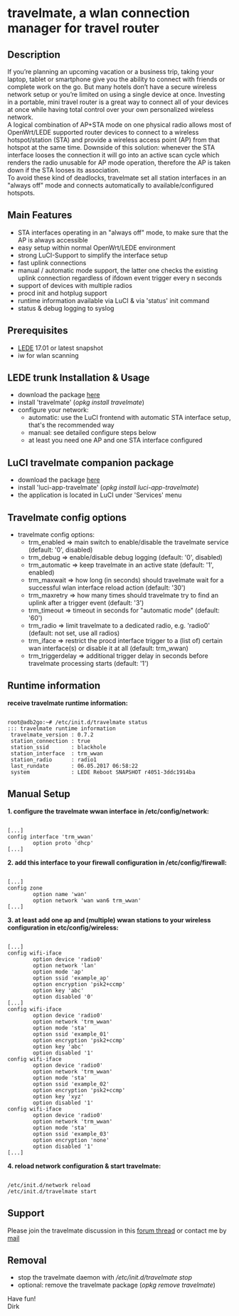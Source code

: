 # travelmate, a wlan connection manager for travel router

## Description
If you’re planning an upcoming vacation or a business trip, taking your laptop, tablet or smartphone give you the ability to connect with friends or complete work on the go. But many hotels don’t have a secure wireless network setup or you’re limited on using a single device at once. Investing in a portable, mini travel router is a great way to connect all of your devices at once while having total control over your own personalized wireless network.  
A logical combination of AP+STA mode on one physical radio allows most of OpenWrt/LEDE supported router devices to connect to a wireless hotspot/station (STA) and provide a wireless access point (AP) from that hotspot at the same time. Downside of this solution: whenever the STA interface looses the connection it will go into an active scan cycle which renders the radio unusable for AP mode operation, therefore the AP is taken down if the STA looses its association.  
To avoid these kind of deadlocks, travelmate set all station interfaces in an "always off" mode and connects automatically to available/configured hotspots.  

## Main Features
* STA interfaces operating in an "always off" mode, to make sure that the AP is always accessible
* easy setup within normal OpenWrt/LEDE environment
* strong LuCI-Support to simplify the interface setup
* fast uplink connections
* manual / automatic mode support, the latter one checks the existing uplink connection regardless of ifdown event trigger every n seconds
* support of devices with multiple radios
* procd init and hotplug support
* runtime information available via LuCI & via 'status' init command
* status & debug logging to syslog

## Prerequisites
* [LEDE](https://www.lede-project.org) 17.01 or latest snapshot
* iw for wlan scanning

## LEDE trunk Installation & Usage
* download the package [here](https://downloads.lede-project.org/snapshots/packages/x86_64/packages)
* install 'travelmate' (_opkg install travelmate_)
* configure your network:
    * automatic: use the LuCI frontend with automatic STA interface setup, that's the recommended way
    * manual: see detailed configure steps below
    * at least you need one AP and one STA interface configured

## LuCI travelmate companion package
* download the package [here](https://downloads.lede-project.org/snapshots/packages/x86_64/luci)
* install 'luci-app-travelmate' (_opkg install luci-app-travelmate_)
* the application is located in LuCI under 'Services' menu

## Travelmate config options
* travelmate config options:
    * trm\_enabled => main switch to enable/disable the travelmate service (default: '0', disabled)
    * trm\_debug => enable/disable debug logging (default: '0', disabled)
    * trm\_automatic => keep travelmate in an active state (default: '1', enabled)
    * trm\_maxwait => how long (in seconds) should travelmate wait for a successful wlan interface reload action (default: '30')
    * trm\_maxretry => how many times should travelmate try to find an uplink after a trigger event (default: '3')
    * trm\_timeout => timeout in seconds for "automatic mode" (default: '60')
    * trm\_radio => limit travelmate to a dedicated radio, e.g. 'radio0' (default: not set, use all radios)
    * trm\_iface => restrict the procd interface trigger to a (list of) certain wan interface(s) or disable it at all (default: trm_wwan)
    * trm\_triggerdelay => additional trigger delay in seconds before travelmate processing starts (default: '1')

## Runtime information

**receive travelmate runtime information:**
<pre><code>
root@adb2go:~# /etc/init.d/travelmate status
::: travelmate runtime information
 travelmate_version : 0.7.2
 station_connection : true
 station_ssid       : blackhole
 station_interface  : trm_wwan
 station_radio      : radio1
 last_rundate       : 06.05.2017 06:58:22
 system             : LEDE Reboot SNAPSHOT r4051-3ddc1914ba
</code></pre>

## Manual Setup
**1. configure the travelmate wwan interface in /etc/config/network:**
<pre><code>
[...]
config interface 'trm_wwan'
        option proto 'dhcp'
[...]
</code></pre>

**2. add this interface to your firewall configuration in /etc/config/firewall:**
<pre><code>
[...]
config zone
        option name 'wan'
        option network 'wan wan6 trm_wwan'
[...]
</code></pre>

**3. at least add one ap and (multiple) wwan stations to your wireless configuration in etc/config/wireless:**
<pre><code>
[...]
config wifi-iface
        option device 'radio0'
        option network 'lan'
        option mode 'ap'
        option ssid 'example_ap'
        option encryption 'psk2+ccmp'
        option key 'abc'
        option disabled '0'
[...]
config wifi-iface
        option device 'radio0'
        option network 'trm_wwan'
        option mode 'sta'
        option ssid 'example_01'
        option encryption 'psk2+ccmp'
        option key 'abc'
        option disabled '1'
config wifi-iface
        option device 'radio0'
        option network 'trm_wwan'
        option mode 'sta'
        option ssid 'example_02'
        option encryption 'psk2+ccmp'
        option key 'xyz'
        option disabled '1'
config wifi-iface
        option device 'radio0'
        option network 'trm_wwan'
        option mode 'sta'
        option ssid 'example_03'
        option encryption 'none'
        option disabled '1'
[...]
</code></pre>

**4. reload network configuration & start travelmate:**
<pre><code>
/etc/init.d/network reload
/etc/init.d/travelmate start
</code></pre>

## Support
Please join the travelmate discussion in this [forum thread](https://forum.openwrt.org/viewtopic.php?id=67697) or contact me by [mail](mailto:dev@brenken.org)  

## Removal
* stop the travelmate daemon with _/etc/init.d/travelmate stop_
* optional: remove the travelmate package (_opkg remove travelmate_)

Have fun!  
Dirk  
